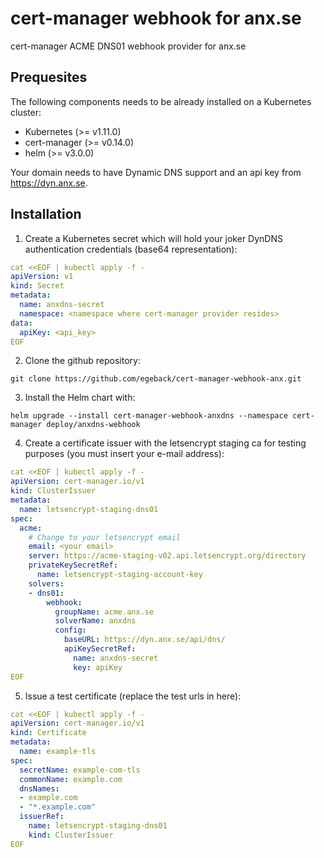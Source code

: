 # cert-manager webhook for anx.se
cert-manager ACME DNS01 webhook provider for anx.se
## Prequesites
The following components needs to be already installed on a Kubernetes cluster:
 * Kubernetes (>= v1.11.0) [](https://kubernetes.io/)
 * cert-manager (>= v0.14.0) [](https://cert-manager.io/docs/installation/kubernetes/)
 * helm (>= v3.0.0) [](https://helm.sh/docs/intro/install/)

Your domain needs to have Dynamic DNS support and an api key from https://dyn.anx.se.

## Installation
 1. Create a Kubernetes secret which will hold your joker DynDNS authentication credentials (base64 representation):
 
```yaml
cat <<EOF | kubectl apply -f -
apiVersion: v1
kind: Secret
metadata:
  name: anxdns-secret
  namespace: <namespace where cert-manager provider resides>
data:
  apiKey: <api_key>
EOF
```

 2. Clone the github repository:
 
```console
git clone https://github.com/egeback/cert-manager-webhook-anx.git
```

 3. Install the Helm chart with:

```console
helm upgrade --install cert-manager-webhook-anxdns --namespace cert-manager deploy/anxdns-webhook
```

 4. Create a certificate issuer with the letsencrypt staging ca for testing purposes (you must insert your e-mail address):

```yaml
cat <<EOF | kubectl apply -f -
apiVersion: cert-manager.io/v1
kind: ClusterIssuer
metadata:
  name: letsencrypt-staging-dns01
spec:
  acme:
    # Change to your letsencrypt email
    email: <your email>
    server: https://acme-staging-v02.api.letsencrypt.org/directory
    privateKeySecretRef:
      name: letsencrypt-staging-account-key
    solvers:
    - dns01:
        webhook:
          groupName: acme.anx.se
          solverName: anxdns
          config:
            baseURL: https://dyn.anx.se/api/dns/
            apiKeySecretRef:
              name: anxdns-secret
              key: apiKey
EOF
```

 5. Issue a test certificate (replace the test urls in here):

```yaml
cat <<EOF | kubectl apply -f -
apiVersion: cert-manager.io/v1
kind: Certificate
metadata:
  name: example-tls
spec:
  secretName: example-com-tls
  commonName: example.com
  dnsNames:
  - example.com
  - "*.example.com"
  issuerRef:
    name: letsencrypt-staging-dns01
    kind: ClusterIssuer
EOF
```
